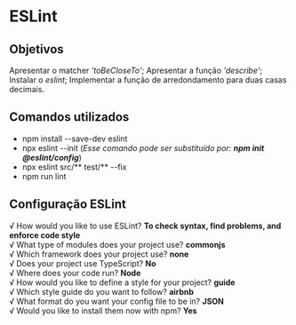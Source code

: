 # ESLint

## Objetivos
  Apresentar o matcher *'toBeCloseTo'*;
  Apresentar a função *'describe'*;
  Instalar o *eslint*;
  Implementar a função de arredondamento para duas casas decimais.

## Comandos utilizados
- npm install --save-dev eslint
- npx eslint --init (*Esse comando pode ser substituído por: **npm init @eslint/config***)
- npx eslint src/** test/** --fix
- npm run lint

## Configuração ESLint
√ How would you like to use ESLint? **To check syntax, find problems, and enforce code style**<br>
√ What type of modules does your project use? **commonjs**<br>
√ Which framework does your project use? **none**<br>
√ Does your project use TypeScript? **No**<br>
√ Where does your code run? **Node**<br>
√ How would you like to define a style for your project? **guide**<br>
√ Which style guide do you want to follow? **airbnb**<br>
√ What format do you want your config file to be in? **JSON**<br>
√ Would you like to install them now with npm? **Yes**<br>
